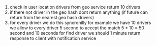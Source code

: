 1. check in user location drivers from geo service return 10 drivers
2. if there not driver in the geo hash dont return anything (if future can return from the nearest geo hash drivers)
3. for every driver we do this syncronilly for example we have 10 drivers we allow to every driver 5 second to accept the match 5 * 10 = 50 second and 10 seconds for find driver 
we should 1 minute return response to client with notification service